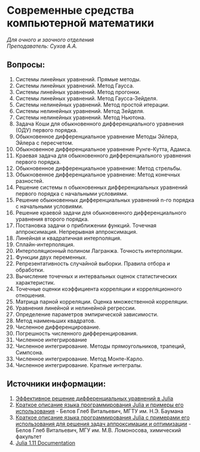 # Современные средства компьютерной математики

*Для очного и заочного отделения*  
*Преподаватель: Сухов А.А.*

## Вопросы:

1. Системы линейных уравнений. Прямые методы. 
2. Системы линейных уравнений. Метод Гаусса.
3. Системы линейных уравнений. Метод прогонки.
4. Системы линейных уравнений. Метод Гаусса-Зейделя.
5. Системы нелинейных уравнений. Метод простой итерации. 
6. Системы нелинейных уравнений. Метод Зейделя. 
7. Системы нелинейных уравнений. Метод Ньютона.
8. Задача Коши для обыкновенного дифференциального уравнения (ОДУ) первого порядка. 
9. Обыкновенное дифференциальное уравнение Методы Эйлера, Эйлера с пересчетом.
10. Обыкновенное дифференциальное уравнение Рунге-Кутта, Адамса. 
11. Краевая задача для обыкновенного дифференциального уравнения первого порядка.
12. Обыкновенное дифференциальное уравнение: Метод стрельбы. 
13. Обыкновенное дифференциальное уравнение: Метод конечных разностей.
14. Решение системы n обыкновенных дифференциальных уравнений первого порядка с начальными условиями.
15. Решение обыкновенных дифференциальных уравнений n-го порядка с начальными условиями.
16. Решение краевой задачи для обыкновенного дифференциального уравнения второго порядка.
17. Постановка задачи о приближении функций. Точечная аппроксимация. Непрерывная аппроксимация.
18. Линейная и квадратичная интерполяция. 
19. Сплайн-интерполяция. 
20. Интерполяционный полином Лагранжа. Точность интерполяции. 
21. Функции двух переменных.
22. Репрезентативность случайной выборки. Правила отбора и обработки.
23. Вычисление точечных и интервальных оценок статистических характеристик.
24. Точечные оценки коэффициента корреляции и корреляционного отношения.
25. Матрица парной корреляции. Оценка множественной корреляции.
26. Уравнения линейной и нелинейной регрессии. 
27. Определение параметров эмпирической зависимости. 
28. Метод наименьших квадратов.
29. Численное дифференцирование.
30. Погрешность численного дифференцирования.
31. Численное интегрирование
32. Численное интегрирование. Методы прямоугольников, трапеций, Симпсона. 
33. Численное интегрирование. Метод Монте-Карло.
34. Численное интегрирование. Кратные интегралы.

## Источники информации:

1. [Эффективное решение дифференциальных уравнений в Julia](https://engee.com/helpcenter/stable/ru/julia/DifferentialEquations/index.html)
2. [Краткое описание языка программирования Julia и примеры его использования](https://ihed.ras.ru/~thermo/Julia/Brief%20description%20of%20Julia%20language.pdf) - Белов Глеб Витальевич, МГТУ им. Н.Э. Баумана 
3. [Краткое описание языка программирования Julia с примерами его использования для решения задач аппроксимации и оптимизации](https://td.chem.msu.ru/uploads/files/courses/special/calc/Brief%20description%20of%20Julia%20language.pdf) - Белов Глеб Витальевич, МГУ им. М.В. Ломоносова, химический факультет
4. [Julia 1.11 Documentation](https://docs.julialang.org/en/v1/)

